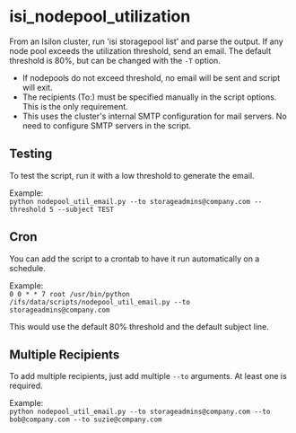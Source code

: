 # isi_nodepool_utilization

From an Isilon cluster, run 'isi storagepool list' and parse the output.  If any node pool exceeds the utilization threshold, send an email.  The default threshold is 80%, but can be changed with the `-T` option.

- If nodepools do not exceed threshold, no email will be sent and script will exit.
- The recipients (To:) must be specified manually in the script options.  This is the only requirement.
- This uses the cluster's internal SMTP configuration for mail servers.  No need to configure SMTP servers in the script.

## Testing

To test the script, run it with a low threshold to generate the email.  

Example:  
`python nodepool_util_email.py --to storageadmins@company.com --threshold 5 --subject TEST`  

## Cron

You can add the script to a crontab to have it run automatically on a schedule.  

Example:  
`0 0 * * 7 root /usr/bin/python /ifs/data/scripts/nodepool_util_email.py --to storageadmins@company.com`  

This would use the default 80% threshold and the default subject line.


## Multiple Recipients

To add multiple recipients, just add multiple `--to` arguments.  At least one is required.

Example:  
`python nodepool_util_email.py --to storageadmins@company.com --to bob@company.com --to suzie@company.com`

